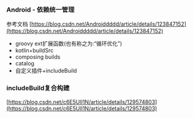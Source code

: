 ### Android - 依赖统一管理


参考文档 [https://blog.csdn.net/Androiddddd/article/details/123847152](https://blog.csdn.net/Androiddddd/article/details/123847152)

* groovy ext扩展函数(也有称之为:“循环优化”)
* kotlin+buildSrc
* composing builds
* catalog
* 自定义插件+includeBuild


###  includeBuild复合构建

[https://blog.csdn.net/c6E5UlI1N/article/details/129574803](https://blog.csdn.net/c6E5UlI1N/article/details/129574803)